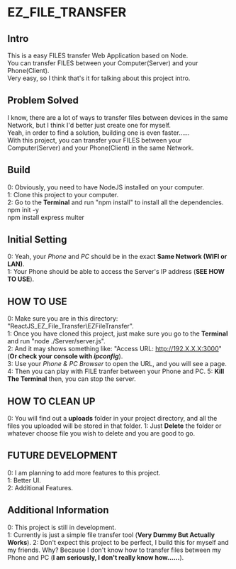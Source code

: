 # EZ_FILE_TRANSFER

## Intro

This is a easy FILES transfer Web Application based on Node.  
You can transfer FILES between your Computer(Server) and your Phone(Client).  
Very easy, so I think that's it for talking about this project intro.  

## Problem Solved

I know, there are a lot of ways to transfer files between devices in the same Network, but I think I'd better just create one for myself.  
Yeah, in order to find a solution, building one is even faster......  
With this project, you can transfer your FILES between your Computer(Server) and your Phone(Client) in the same Network.

## Build

0: Obviously, you need to have NodeJS installed on your computer.  
1: Clone this project to your computer.  
2: Go to the **Terminal** and run "npm install" to install all the dependencies.  
    npm init -y  
    npm install express multer

## Initial Setting

0: Yeah, your *Phone* and *PC* should be in the exact **Same Network (WIFI or LAN)**.  
1: Your Phone should be able to access the Server's IP address (**SEE HOW TO USE**).

## HOW TO USE

0: Make sure you are in this directory: "ReactJS_EZ_File_Transfer\EZFileTransfer".  
1: Once you have cloned this project, just make sure you go to the **Terminal** and run "node ./Server/server.js".  
2: And it may shows something like: "Access URL: <http://192.X.X.X:3000>" (**Or check your console with *ipconfig***).  
3: Use your *Phone & PC Browser* to open the URL, and you will see a page.  
4: Then you can play with FILE tranfer between your Phone and PC.
5: **Kill The Terminal** then, you can stop the server.

## HOW TO CLEAN UP

0: You will find out a **uploads** folder in your project directory, and all the files you uploaded will be stored in that folder.
1: Just **Delete** the folder or whatever choose file you wish to delete and you are good to go.

## FUTURE DEVELOPMENT

0: I am planning to add more features to this project.  
1: Better UI.  
2: Additional Features.  

## Additional Information

0: This project is still in development.  
1: Currently is just a simple file transfer tool (**Very Dummy But Actually Works**).
2: Don't expect this project to be perfect, I build this for myself and my friends. Why? Because I don't know how to transfer files between my Phone and PC (**I am seriously, I don't really know how......**).
